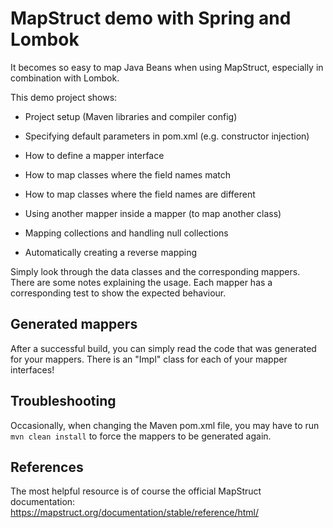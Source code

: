 # MapStruct demo with Spring and Lombok

It becomes so easy to map Java Beans when using MapStruct, especially in combination with Lombok.

This demo project shows:

* Project setup (Maven libraries and compiler config)
* Specifying default parameters in pom.xml (e.g. constructor injection)

* How to define a mapper interface
* How to map classes where the field names match
* How to map classes where the field names are different
* Using another mapper inside a mapper (to map another class)
* Mapping collections and handling null collections
* Automatically creating a reverse mapping

Simply look through the data classes and the corresponding mappers. There are some notes explaining the usage.
Each mapper has a corresponding test to show the expected behaviour.

## Generated mappers
After a successful build, you can simply read the code that was generated for your mappers. There is an "Impl" class for each of your mapper interfaces!

## Troubleshooting
Occasionally, when changing the Maven pom.xml file, you may have to run `mvn clean install` to force the mappers to be generated again.

## References
The most helpful resource is of course the official MapStruct documentation: https://mapstruct.org/documentation/stable/reference/html/
